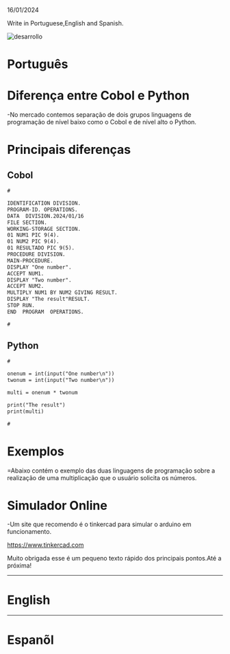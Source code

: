 16/01/2024
 
Write in Portuguese,English and Spanish.

![desarrollo](https://github.com/user-attachments/assets/c7bc5be0-813d-47e2-9d51-267547039e59)

 
# Português 

# Diferença entre Cobol e Python

-No mercado contemos separação de dois grupos linguagens de programação de nível baixo como o Cobol e de nível alto o Python.


# Principais diferenças 

## Cobol 

```markdown
#

IDENTIFICATION DIVISION.
PROGRAM-ID. OPERATIONS.
DATA  DIVISION.2024/01/16
FILE SECTION.
WORKING-STORAGE SECTION.
01 NUM1 PIC 9(4).
01 NUM2 PIC 9(4).
01 RESULTADO PIC 9(5).
PROCEDURE DIVISION.
MAIN-PROCEDURE.
DISPLAY "One number".
ACCEPT NUM1.
DISPLAY "Two number".
ACCEPT NUM2.
MULTIPLY NUM1 BY NUM2 GIVING RESULT.
DISPLAY "The result"RESULT.
STOP RUN.
END  PROGRAM  OPERATIONS.

#

```

## Python 

```markdown
#

onenum = int(input("One number\n"))
twonum = int(input("Two number\n"))

multi = onenum * twonum

print("The result")
print(multi)

#

```

# Exemplos


=Abaixo contém o exemplo  das duas linguagens de programação sobre a realização de uma multiplicação que o usuário solicita os números.




# Simulador Online

-Um site  que recomendo é  o tinkercad  para simular o arduino em funcionamento.


https://www.tinkercad.com


Muito obrigada esse é um pequeno texto rápido dos principais pontos.Até a próxima!


--------------------------------------------------------------------------------------------------------------------------------

# English



--------------------------------------------------------------------------------------------------------------------------------

# Espanõl





